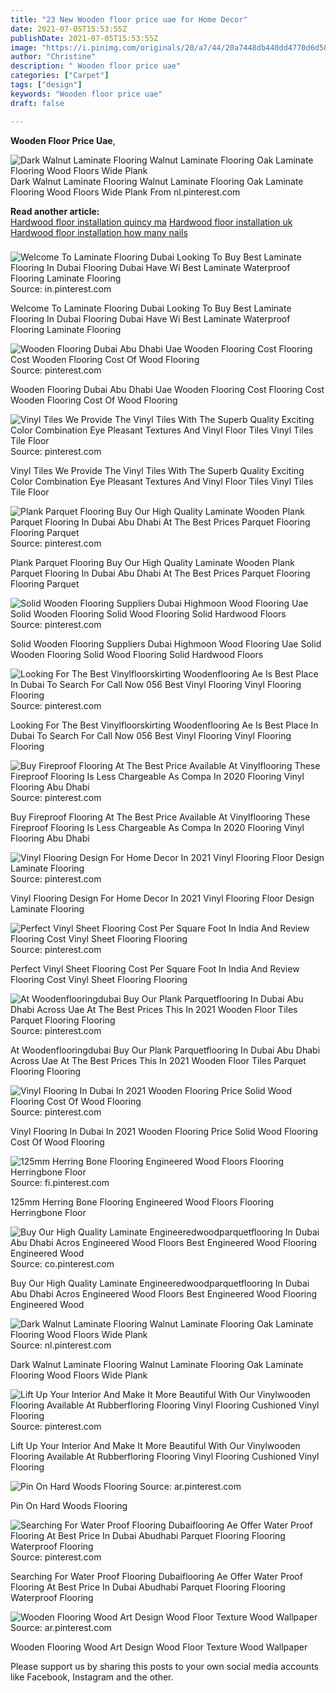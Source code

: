 ```yaml
---
title: "23 New Wooden floor price uae for Home Decor"
date: 2021-07-05T15:53:55Z
publishDate: 2021-07-05T15:53:55Z
image: "https://i.pinimg.com/originals/20/a7/44/20a7448db440dd4770d6d58cd9d9c824.jpg"
author: "Christine"
description: " Wooden floor price uae"
categories: ["Carpet"]
tags: ["design"]
keywords: "Wooden floor price uae"
draft: false

---
```

<!-- Head tag Code -->
**Wooden Floor Price Uae**, 

![Dark Walnut Laminate Flooring Walnut Laminate Flooring Oak Laminate Flooring Wood Floors Wide Plank](https://i.pinimg.com/originals/75/89/64/758964a0695c1e6578d00c262d0c4d20.jpg "Dark Walnut Laminate Flooring Walnut Laminate Flooring Oak Laminate Flooring Wood Floors Wide Plank")
Dark Walnut Laminate Flooring Walnut Laminate Flooring Oak Laminate Flooring Wood Floors Wide Plank From nl.pinterest.com

**Read another article:**  
[Hardwood floor installation quincy ma](/hardwood-floor-installation-quincy-ma/)
[Hardwood floor installation uk](/hardwood-floor-installation-uk/)
[Hardwood floor installation how many nails](/hardwood-floor-installation-how-many-nails/)




### 

 


![Welcome To Laminate Flooring Dubai Looking To Buy Best Laminate Flooring In Dubai Flooring Dubai Have Wi Best Laminate Waterproof Flooring Laminate Flooring](https://i.pinimg.com/originals/80/ce/d9/80ced9a5510f2d3ef44f9c23756567e5.jpg "Welcome To Laminate Flooring Dubai Looking To Buy Best Laminate Flooring In Dubai Flooring Dubai Have Wi Best Laminate Waterproof Flooring Laminate Flooring")
Source: in.pinterest.com

Welcome To Laminate Flooring Dubai Looking To Buy Best Laminate Flooring In Dubai Flooring Dubai Have Wi Best Laminate Waterproof Flooring Laminate Flooring  

![Wooden Flooring Dubai Abu Dhabi Uae Wooden Flooring Cost Flooring Cost Wooden Flooring Cost Of Wood Flooring](https://i.pinimg.com/736x/38/4c/c0/384cc0fb36602fb63f2728e12bbff250.jpg "Wooden Flooring Dubai Abu Dhabi Uae Wooden Flooring Cost Flooring Cost Wooden Flooring Cost Of Wood Flooring")
Source: pinterest.com

Wooden Flooring Dubai Abu Dhabi Uae Wooden Flooring Cost Flooring Cost Wooden Flooring Cost Of Wood Flooring  

![Vinyl Tiles We Provide The Vinyl Tiles With The Superb Quality Exciting Color Combination Eye Pleasant Textures And Vinyl Floor Tiles Vinyl Tiles Tile Floor](https://i.pinimg.com/originals/ca/d8/56/cad856621665a39010772349042d41c2.jpg "Vinyl Tiles We Provide The Vinyl Tiles With The Superb Quality Exciting Color Combination Eye Pleasant Textures And Vinyl Floor Tiles Vinyl Tiles Tile Floor")
Source: pinterest.com

Vinyl Tiles We Provide The Vinyl Tiles With The Superb Quality Exciting Color Combination Eye Pleasant Textures And Vinyl Floor Tiles Vinyl Tiles Tile Floor  

![Plank Parquet Flooring Buy Our High Quality Laminate Wooden Plank Parquet Flooring In Dubai Abu Dhabi At The Best Prices Parquet Flooring Flooring Parquet](https://i.pinimg.com/736x/66/24/51/662451b7137bfaf00077b48e0e6f51c3.jpg "Plank Parquet Flooring Buy Our High Quality Laminate Wooden Plank Parquet Flooring In Dubai Abu Dhabi At The Best Prices Parquet Flooring Flooring Parquet")
Source: pinterest.com

Plank Parquet Flooring Buy Our High Quality Laminate Wooden Plank Parquet Flooring In Dubai Abu Dhabi At The Best Prices Parquet Flooring Flooring Parquet  

![Solid Wooden Flooring Suppliers Dubai Highmoon Wood Flooring Uae Solid Wooden Flooring Solid Wood Flooring Solid Hardwood Floors](https://i.pinimg.com/736x/bd/b9/b9/bdb9b9afae667d1284a6f80d6474c7f9.jpg "Solid Wooden Flooring Suppliers Dubai Highmoon Wood Flooring Uae Solid Wooden Flooring Solid Wood Flooring Solid Hardwood Floors")
Source: pinterest.com

Solid Wooden Flooring Suppliers Dubai Highmoon Wood Flooring Uae Solid Wooden Flooring Solid Wood Flooring Solid Hardwood Floors  

![Looking For The Best Vinylfloorskirting Woodenflooring Ae Is Best Place In Dubai To Search For Call Now 056 Best Vinyl Flooring Vinyl Flooring Flooring](https://i.pinimg.com/originals/5e/ce/1e/5ece1e2991cabddd64a86a12c667bdda.jpg "Looking For The Best Vinylfloorskirting Woodenflooring Ae Is Best Place In Dubai To Search For Call Now 056 Best Vinyl Flooring Vinyl Flooring Flooring")
Source: pinterest.com

Looking For The Best Vinylfloorskirting Woodenflooring Ae Is Best Place In Dubai To Search For Call Now 056 Best Vinyl Flooring Vinyl Flooring Flooring  

![Buy Fireproof Flooring At The Best Price Available At Vinylflooring These Fireproof Flooring Is Less Chargeable As Compa In 2020 Flooring Vinyl Flooring Abu Dhabi](https://i.pinimg.com/564x/75/3c/03/753c036515e2f212c32eca5074e08c1f.jpg "Buy Fireproof Flooring At The Best Price Available At Vinylflooring These Fireproof Flooring Is Less Chargeable As Compa In 2020 Flooring Vinyl Flooring Abu Dhabi")
Source: pinterest.com

Buy Fireproof Flooring At The Best Price Available At Vinylflooring These Fireproof Flooring Is Less Chargeable As Compa In 2020 Flooring Vinyl Flooring Abu Dhabi  

![Vinyl Flooring Design For Home Decor In 2021 Vinyl Flooring Floor Design Laminate Flooring](https://i.pinimg.com/originals/83/91/06/839106b4dda3a8cce47bb190d4fc2a20.jpg "Vinyl Flooring Design For Home Decor In 2021 Vinyl Flooring Floor Design Laminate Flooring")
Source: pinterest.com

Vinyl Flooring Design For Home Decor In 2021 Vinyl Flooring Floor Design Laminate Flooring  

![Perfect Vinyl Sheet Flooring Cost Per Square Foot In India And Review Flooring Cost Vinyl Sheet Flooring Flooring](https://i.pinimg.com/564x/8d/f0/58/8df058a80373f2b78d28f2bc429957c3.jpg "Perfect Vinyl Sheet Flooring Cost Per Square Foot In India And Review Flooring Cost Vinyl Sheet Flooring Flooring")
Source: pinterest.com

Perfect Vinyl Sheet Flooring Cost Per Square Foot In India And Review Flooring Cost Vinyl Sheet Flooring Flooring  

![At Woodenflooringdubai Buy Our Plank Parquetflooring In Dubai Abu Dhabi Across Uae At The Best Prices This In 2021 Wooden Floor Tiles Parquet Flooring Flooring](https://i.pinimg.com/originals/ee/f7/1c/eef71cbe6200948f5784aa8fbda78ca3.jpg "At Woodenflooringdubai Buy Our Plank Parquetflooring In Dubai Abu Dhabi Across Uae At The Best Prices This In 2021 Wooden Floor Tiles Parquet Flooring Flooring")
Source: pinterest.com

At Woodenflooringdubai Buy Our Plank Parquetflooring In Dubai Abu Dhabi Across Uae At The Best Prices This In 2021 Wooden Floor Tiles Parquet Flooring Flooring  

![Vinyl Flooring In Dubai In 2021 Wooden Flooring Price Solid Wood Flooring Cost Of Wood Flooring](https://i.pinimg.com/736x/e2/6b/b1/e26bb1bfa8095435d70a71a53123df7d.jpg "Vinyl Flooring In Dubai In 2021 Wooden Flooring Price Solid Wood Flooring Cost Of Wood Flooring")
Source: pinterest.com

Vinyl Flooring In Dubai In 2021 Wooden Flooring Price Solid Wood Flooring Cost Of Wood Flooring  

![125mm Herring Bone Flooring Engineered Wood Floors Flooring Herringbone Floor](https://i.pinimg.com/originals/3d/b0/cf/3db0cfb2b191b956cc6a722209906ba7.jpg "125mm Herring Bone Flooring Engineered Wood Floors Flooring Herringbone Floor")
Source: fi.pinterest.com

125mm Herring Bone Flooring Engineered Wood Floors Flooring Herringbone Floor  

![Buy Our High Quality Laminate Engineeredwoodparquetflooring In Dubai Abu Dhabi Acros Engineered Wood Floors Best Engineered Wood Flooring Engineered Wood](https://i.pinimg.com/564x/0f/53/c8/0f53c800d2284813bed68c8e2d2c95e1.jpg "Buy Our High Quality Laminate Engineeredwoodparquetflooring In Dubai Abu Dhabi Acros Engineered Wood Floors Best Engineered Wood Flooring Engineered Wood")
Source: co.pinterest.com

Buy Our High Quality Laminate Engineeredwoodparquetflooring In Dubai Abu Dhabi Acros Engineered Wood Floors Best Engineered Wood Flooring Engineered Wood  

![Dark Walnut Laminate Flooring Walnut Laminate Flooring Oak Laminate Flooring Wood Floors Wide Plank](https://i.pinimg.com/originals/75/89/64/758964a0695c1e6578d00c262d0c4d20.jpg "Dark Walnut Laminate Flooring Walnut Laminate Flooring Oak Laminate Flooring Wood Floors Wide Plank")
Source: nl.pinterest.com

Dark Walnut Laminate Flooring Walnut Laminate Flooring Oak Laminate Flooring Wood Floors Wide Plank  

![Lift Up Your Interior And Make It More Beautiful With Our Vinylwooden Flooring Available At Rubberfloring Flooring Vinyl Flooring Cushioned Vinyl Flooring](https://i.pinimg.com/564x/bf/6f/6a/bf6f6a6f026e95c870381fa59e93c1fd.jpg "Lift Up Your Interior And Make It More Beautiful With Our Vinylwooden Flooring Available At Rubberfloring Flooring Vinyl Flooring Cushioned Vinyl Flooring")
Source: pinterest.com

Lift Up Your Interior And Make It More Beautiful With Our Vinylwooden Flooring Available At Rubberfloring Flooring Vinyl Flooring Cushioned Vinyl Flooring  

![Pin On Hard Woods Flooring](https://i.pinimg.com/originals/00/d1/34/00d134d096b6ea351605f3098dc54ff6.png "Pin On Hard Woods Flooring")
Source: ar.pinterest.com

Pin On Hard Woods Flooring  

![Searching For Water Proof Flooring Dubaiflooring Ae Offer Water Proof Flooring At Best Price In Dubai Abudhabi Parquet Flooring Flooring Waterproof Flooring](https://i.pinimg.com/originals/62/c9/a6/62c9a688a6730cc8b4598f1fda0a0e58.jpg "Searching For Water Proof Flooring Dubaiflooring Ae Offer Water Proof Flooring At Best Price In Dubai Abudhabi Parquet Flooring Flooring Waterproof Flooring")
Source: pinterest.com

Searching For Water Proof Flooring Dubaiflooring Ae Offer Water Proof Flooring At Best Price In Dubai Abudhabi Parquet Flooring Flooring Waterproof Flooring  

![Wooden Flooring Wood Art Design Wood Floor Texture Wood Wallpaper](https://i.pinimg.com/originals/20/a7/44/20a7448db440dd4770d6d58cd9d9c824.jpg "Wooden Flooring Wood Art Design Wood Floor Texture Wood Wallpaper")
Source: ar.pinterest.com

Wooden Flooring Wood Art Design Wood Floor Texture Wood Wallpaper  

Please support us by sharing this posts to your own social media accounts like Facebook, Instagram and the other.

